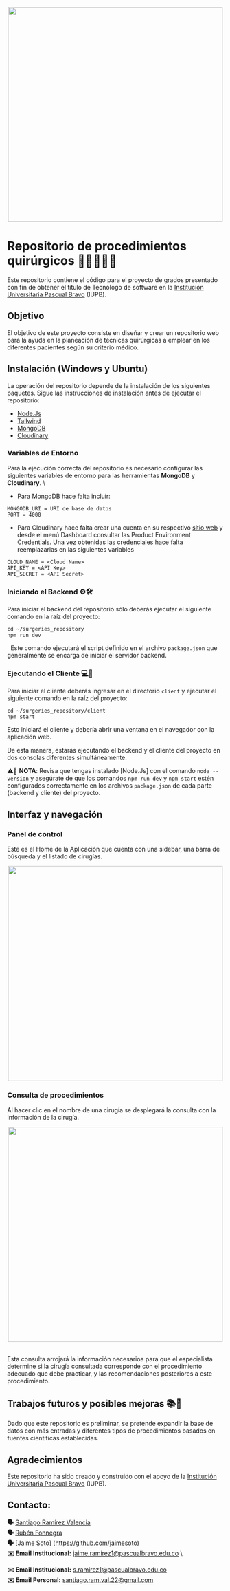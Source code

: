 

<center> <img src="Images/iupb_logo.png" width="500px"/> </center>

# Repositorio de procedimientos quirúrgicos 💉👨‍⚕️👩‍⚕️

Este repositorio contiene el código para el proyecto de grados presentado con fin de obtener el título de Tecnólogo de software en la [Institución Universitaria Pascual Bravo](https://pascualbravo.edu.co/) (IUPB).

## Objetivo

El objetivo de este proyecto consiste en diseñar y crear un repositorio web para la ayuda en la planeación de técnicas quirúrgicas a emplear en los diferentes pacientes según su criterio médico. 

## Instalación (Windows y Ubuntu)

La operación del repositorio depende de la instalación de los siguientes paquetes. Sigue las instrucciones de instalación antes de ejecutar el repositorio:  

 - [Node.Js](https://nodejs.org/es) 
 - [Tailwind](https://tailwindcss.com/)
 - [MongoDB](https://www.mongodb.com/)
 - [Cloudinary](https://cloudinary.com/)

### Variables de Entorno

Para la ejecución correcta del repositorio es necesario configurar las siguientes variables de entorno para las herramientas **MongoDB** y **Cloudinary**. \

- Para MongoDB hace falta incluír:
```
MONGODB_URI = URI de base de datos
PORT = 4000
```

- Para Cloudinary hace falta crear una cuenta en su respectivo [sitio web](https://cloudinary.com/) y desde el menú Dashboard consultar las Product Environment Credentials. Una vez obtenidas las credenciales hace falta reemplazarlas en las siguientes variables

```
CLOUD_NAME = <Cloud Name>
API_KEY = <API Key> 
API_SECRET = <API Secret>
```

### Iniciando el Backend ⚙️🛠️

Para iniciar el backend del repositorio sólo deberás ejecutar el siguiente comando en la raíz del proyecto:

```
cd ~/surgeries_repository
npm run dev
```
 
Este comando ejecutará el script definido en el archivo ```package.json``` que generalmente se encarga de iniciar el servidor backend.


### Ejecutando el Cliente 💻📱

Para iniciar el cliente deberás ingresar en el directorio ```client``` y ejecutar el siguiente comando en la raíz del proyecto:

```
cd ~/surgeries_repository/client
npm start
```

Esto iniciará el cliente y debería abrir una ventana en el navegador con la aplicación web.

De esta manera, estarás ejecutando el backend y el cliente del proyecto en dos consolas diferentes simultáneamente.


⚠️📢 **NOTA**: Revisa que tengas instalado [Node.Js] con el comando ```node --version``` y asegúrate de que los comandos ```npm run dev``` y ```npm start``` estén configurados correctamente en los archivos ```package.json``` de cada parte (backend y cliente) del proyecto.

## Interfaz y navegación

### Panel de control

Este es el Home de la Aplicación que cuenta con una sidebar, una barra de búsqueda y el listado de cirugías.

<center> <img src="Images/Home.png" width="500px"/> </center>

### Consulta de procedimientos 

Al hacer clic en el nombre de una cirugía se desplegará la consulta con la información de la cirugía.

<center> <img src="Images/consulta.png" width="500px"/> </center>

\
Esta consulta arrojará la información necesarioa para que el especialista determine si la cirugía consultada corresponde con el procedimiento adecuado que debe practicar, y las recomendaciones posteriores a este procedimiento.


## Trabajos futuros y posibles mejoras 📚🚀

Dado que este repositorio es preliminar, se pretende expandir la base de datos con más entradas y diferentes tipos de procedimientos basados en fuentes científicas establecidas.


## Agradecimientos

Este repositorio ha sido creado y construido con el apoyo de la [Institución Universitaria Pascual Bravo](https://pascualbravo.edu.co/) (IUPB).


<!--
## Licencia


Este tema lo podemos tratar. Yo sugeriría CC-BY-NC 4.0, pero podemos mirarlo luego.
-->


## Contacto:

**🗣️** [Santiago Ramírez Valencia](https://github.com/SnNig1) \
**🗣️** [Rubén Fonnegra](https://github.com/rubenfonnegra) \
**🗣️** [Jaime Soto] (https://github.com/jaimesoto) \
**✉️ Email Institucional:** jaime.ramirez1@pascualbravo.edu.co \

**✉️ Email Institucional:** s.ramirez1@pascualbravo.edu.co \
**✉️ Email Personal:** santiago.ram.val.22@gmail.com 



